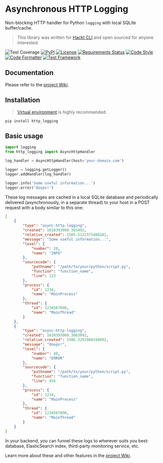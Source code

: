 # Asynchronous HTTP Logging

Non-blocking HTTP handler for Python `logging` with local SQLite buffer/cache.

> This library was written for [Hackt CLI](https://hackt.app/?utm_source=github&utm_medium=gitlink&utm_campaign=oss-py-async-http-logging) and open sourced for anyone interested.

![Test Coverage](https://raw.githubusercontent.com/hacktlib/py-async-http-logging/main/coverage.svg)
[![PyPI](https://img.shields.io/pypi/v/http_logging)](https://pypi.org/project/http_logging/)
[![License](https://img.shields.io/badge/License-Apache%202.0-blue.svg)](https://opensource.org/licenses/Apache-2.0)
[![Requirements Status](https://requires.io/github/hacktlib/py-async-http-logging/requirements.svg?branch=main)](https://requires.io/github/hacktlib/py-async-http-logging/requirements/?branch=main)
[![Code Style](https://img.shields.io/badge/code%20style-PEP8-lightgrey)](https://github.com/hhatto/autopep8/)
[![Code Formatter](https://img.shields.io/badge/formatter-autopep8-lightgrey)](https://github.com/hhatto/autopep8/)
[![Test Framework](https://img.shields.io/badge/testing-pytest-lightgrey)](https://github.com/pytest-dev/pytest/)


## Documentation

Please refer to the [project Wiki](https://github.com/hacktlib/py-async-http-logging/wiki).


## Installation

> [Virtual environment](https://docs.python.org/3/tutorial/venv.html) is highly recommended.

```shell
pip install http_logging
```


## Basic usage

```python
import logging
from http_logging import AsyncHttpHandler

log_handler = AsyncHttpHandler(host='your-domain.com')

logger = logging.getLogger()
logger.addHandler(log_handler)

logger.info('Some useful information...')
logger.error('Ooops!')
```

These log messages are cached in a local SQLite database and periodically delivered (asynchronously, in a separate thread) to your host in a POST request with a body similar to this one:

```json
[
    {
        "type": "async-http-logging",
        "created": 1610393068.365492,
        "relative_created": 1505.5122375488281,
        "message": "Some useful information...",
        "level": {
            "number": 20,
            "name": "INFO"
        },
        "sourcecode": {
            "pathname": "/path/to/your/python/script.py",
            "function": "function_name",
            "line": 123
        },
        "process": {
            "id": 1234,
            "name": "MainProcess"
        },
        "thread": {
            "id": 1234567890,
            "name": "MainThread"
        }
    },
    {
        "type": "async-http-logging",
        "created": 1610393068.3663092,
        "relative_created": 1506.3292980194092,
        "message": "Ooops!",
        "level": {
            "number": 40,
            "name": "ERROR"
        },
        "sourcecode": {
            "pathname": "/path/to/your/python/script.py",
            "function": "function_name",
            "line": 456
        },
        "process": {
            "id": 1234,
            "name": "MainProcess"
        },
        "thread": {
            "id": 1234567890,
            "name": "MainThread"
        }
    }
]
```

In your backend, you can funnel these logs to wherever suits you best: database, ElasticSearch index, third-party monitoring service, etc.

Learn more about these and other features in the [project Wiki](https://github.com/hacktlib/py-async-http-logging/wiki).
